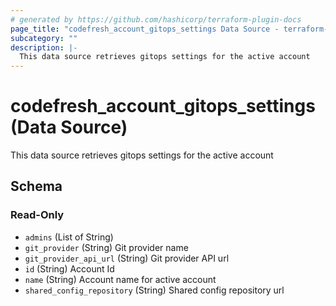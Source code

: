```yaml
---
# generated by https://github.com/hashicorp/terraform-plugin-docs
page_title: "codefresh_account_gitops_settings Data Source - terraform-provider-codefresh"
subcategory: ""
description: |-
  This data source retrieves gitops settings for the active account
---
```


# codefresh_account_gitops_settings (Data Source)

This data source retrieves gitops settings for the active account



<!-- schema generated by tfplugindocs -->
## Schema

### Read-Only

- `admins` (List of String)
- `git_provider` (String) Git provider name
- `git_provider_api_url` (String) Git provider API url
- `id` (String) Account Id
- `name` (String) Account name for active account
- `shared_config_repository` (String) Shared config repository url


